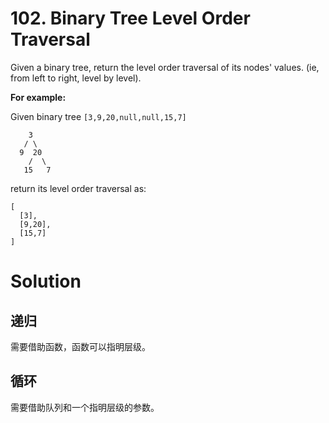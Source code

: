 # 102. Binary Tree Level Order Traversal

Given a binary tree, return the level order traversal of its nodes' values. (ie, from left to right, level by level).

**For example:**

Given binary tree `[3,9,20,null,null,15,7]`

	    3
	   / \
	  9  20
	    /  \
	   15   7

return its level order traversal as:

	[
	  [3],
	  [9,20],
	  [15,7]
	]

# Solution

## 递归

需要借助函数，函数可以指明层级。

## 循环

需要借助队列和一个指明层级的参数。